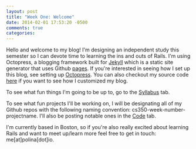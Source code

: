 ```yaml
---
layout: post
title: "Week One: Welcome"
date: 2014-02-01 17:53:20 -0500
comments: true
categories: 
---
```


Hello and welcome to my blog! I'm designing an independent study this semester so I can devote time to learning the ins and outs of Rails. I'm using Octopress, a blogging framework built for [Jekyll](http://jekyllrb.com/) which is a static site generator that uses Github [pages](http://pages.github.com/). If you're interested in seeing how I set up this blog, see setting up [Octopress](http://octopress.org/docs/setup/). You can also checkout my source code [here](https://github.com/psoshnin/psoshnin.github.io/tree/source) if you want to see how I customized my blog.

To see what fun things I'm going to be up to, go to the [Syllabus](http://polina.io/syllabus/) tab. 

To see what fun projects I'll be working on, I will be designating all of my Github repos with the following naming convention: cs350-week-number-projectname. I'll also be posting notable ones in the [Code](http://polina.io/code/) tab. 

I'm currently based in Boston, so if you're also really excited about learning Rails and want to meet up/learn more feel free to get in touch: me[at]polina[dot]io.



